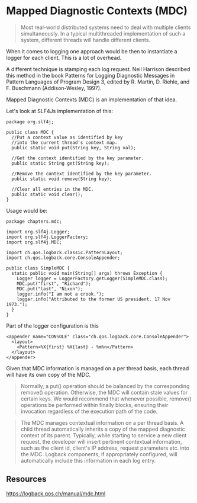 # Mapped Diagnostic Contexts (MDC)

> Most real-world distributed systems need to deal with multiple clients simultaneously. In a typical multithreaded implementation of such a system, different threads will handle different clients.

When it comes to logging one approach would be then to instantiate a logger for each client. This is a lot of overhead.

A different technique is stamping each log request. Neil Harrison described this method in the book Patterns for Logging Diagnostic Messages in Pattern Languages of Program Design 3, edited by R. Martin, D. Riehle, and F. Buschmann (Addison-Wesley, 1997).

Mapped Diagnostic Contexts (MDC) is an implementation of that idea.

Let's look at SLF4Js implementation of this:
```
package org.slf4j;

public class MDC {
  //Put a context value as identified by key
  //into the current thread's context map.
  public static void put(String key, String val);

  //Get the context identified by the key parameter.
  public static String get(String key);

  //Remove the context identified by the key parameter.
  public static void remove(String key);

  //Clear all entries in the MDC.
  public static void clear();
}
```

Usage would be:

```
package chapters.mdc;

import org.slf4j.Logger;
import org.slf4j.LoggerFactory;
import org.slf4j.MDC;

import ch.qos.logback.classic.PatternLayout;
import ch.qos.logback.core.ConsoleAppender;

public class SimpleMDC {
  static public void main(String[] args) throws Exception {
    Logger logger = LoggerFactory.getLogger(SimpleMDC.class);
    MDC.put("first", "Richard");
    MDC.put("last", "Nixon");
    logger.info("I am not a crook.");
    logger.info("Attributed to the former US president. 17 Nov 1973.");
  }
}
```

Part of the logger configuration is this

```
<appender name="CONSOLE" class="ch.qos.logback.core.ConsoleAppender">
  <layout>
    <Pattern>%X{first} %X{last} - %m%n</Pattern>
  </layout>
</appender>
```

Given that MDC information is managed on a per thread basis, each thread will have its own copy of the MDC.

> Normally, a put() operation should be balanced by the corresponding remove() operation. Otherwise, the MDC will contain stale values for certain keys. We would recommend that whenever possible, remove() operations be performed within finally blocks, ensuring their invocation regardless of the execution path of the code.

> The MDC manages contextual information on a per thread basis. A child thread automatically inherits a copy of the mapped diagnostic context of its parent. Typically, while starting to service a new client request, the developer will insert pertinent contextual information, such as the client id, client's IP address, request parameters etc. into the MDC. Logback components, if appropriately configured, will automatically include this information in each log entry.



## Resources

https://logback.qos.ch/manual/mdc.html
